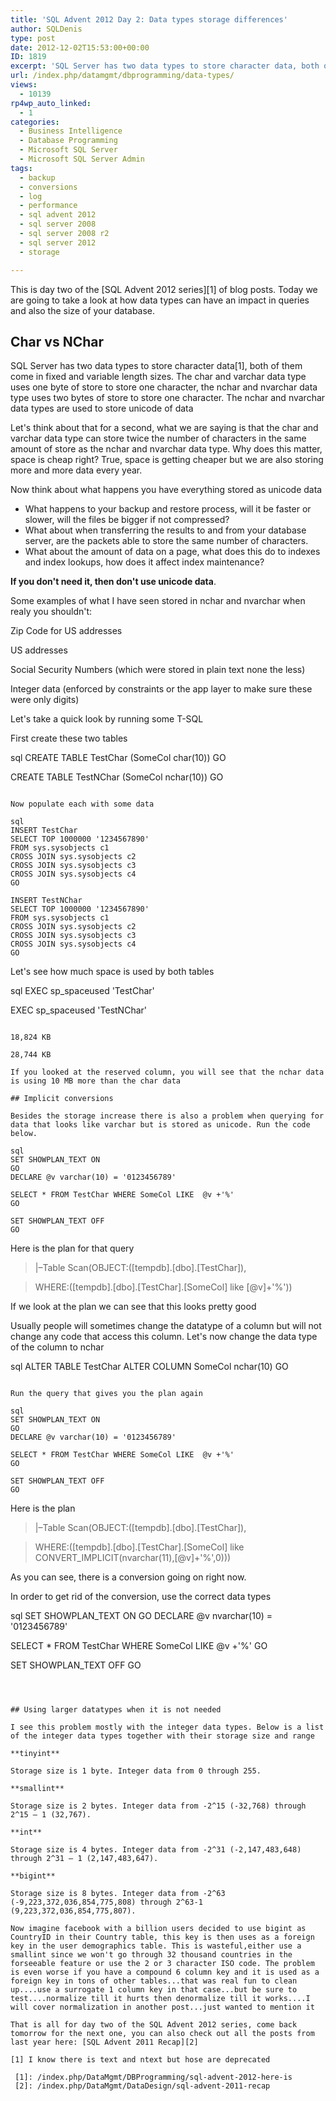 ```yaml
---
title: 'SQL Advent 2012 Day 2: Data types storage differences'
author: SQLDenis
type: post
date: 2012-12-02T15:53:00+00:00
ID: 1819
excerpt: 'SQL Server has two data types to store character data, both of them come in fixed and variable length sizes. The char and varchar data type uses one byte of store to store one character, the nchar and nvarchar data type uses two bytes of store to store one character. The nchar and nvarchar data types are  used to store unicode of data'
url: /index.php/datamgmt/dbprogramming/data-types/
views:
  - 10139
rp4wp_auto_linked:
  - 1
categories:
  - Business Intelligence
  - Database Programming
  - Microsoft SQL Server
  - Microsoft SQL Server Admin
tags:
  - backup
  - conversions
  - log
  - performance
  - sql advent 2012
  - sql server 2008
  - sql server 2008 r2
  - sql server 2012
  - storage

---
```

This is day two of the [SQL Advent 2012 series][1] of blog posts. Today we are going to take a look at how data types can have an impact in queries and also the size of your database.

## Char vs NChar

SQL Server has two data types to store character data[1], both of them come in fixed and variable length sizes. The char and varchar data type uses one byte of store to store one character, the nchar and nvarchar data type uses two bytes of store to store one character. The nchar and nvarchar data types are used to store unicode of data

Let's think about that for a second, what we are saying is that the char and varchar data type can store twice the number of characters in the same amount of store as the nchar and nvarchar data type. Why does this matter, space is cheap right? True, space is getting cheaper but we are also storing more and more data every year.

Now think about what happens you have everything stored as unicode data

  * What happens to your backup and restore process, will it be faster or slower, will the files be bigger if not compressed?
  * What about when transferring the results to and from your database server, are the packets able to store the same number of characters.
  * What about the amount of data on a page, what does this do to indexes and index lookups, how does it affect index maintenance?

**If you don't need it, then don't use unicode data**.
  
Some examples of what I have seen stored in nchar and nvarchar when realy you shouldn't:

Zip Code for US addresses
  
US addresses
  
Social Security Numbers (which were stored in plain text none the less)
  
Integer data (enforced by constraints or the app layer to make sure these were only digits)

Let's take a quick look by running some T-SQL

First create these two tables

sql
CREATE TABLE TestChar (SomeCol char(10))
GO

CREATE TABLE TestNChar (SomeCol nchar(10))
GO
```

Now populate each with some data

sql
INSERT TestChar
SELECT TOP 1000000 '1234567890'
FROM sys.sysobjects c1
CROSS JOIN sys.sysobjects c2
CROSS JOIN sys.sysobjects c3
CROSS JOIN sys.sysobjects c4
GO

INSERT TestNChar
SELECT TOP 1000000 '1234567890'
FROM sys.sysobjects c1
CROSS JOIN sys.sysobjects c2
CROSS JOIN sys.sysobjects c3
CROSS JOIN sys.sysobjects c4
GO
```

Let's see how much space is used by both tables

sql
EXEC sp_spaceused 'TestChar'

EXEC sp_spaceused 'TestNChar'
```

18,824 KB
  
28,744 KB

If you looked at the reserved column, you will see that the nchar data is using 10 MB more than the char data

## Implicit conversions

Besides the storage increase there is also a problem when querying for data that looks like varchar but is stored as unicode. Run the code below. 

sql
SET SHOWPLAN_TEXT ON
GO
DECLARE @v varchar(10) = '0123456789'

SELECT * FROM TestChar WHERE SomeCol LIKE  @v +'%'
GO

SET SHOWPLAN_TEXT OFF
GO
```
Here is the plan for that query

> |–Table Scan(OBJECT:([tempdb].[dbo].[TestChar]),
  
> WHERE:([tempdb].[dbo].[TestChar].[SomeCol] like [@v]+'%'))

If we look at the plan we can see that this looks pretty good
  
Usually people will sometimes change the datatype of a column but will not change any code that access this column. Let's now change the data type of the column to nchar

sql
ALTER TABLE TestChar ALTER COLUMN SomeCol nchar(10)
GO
```

Run the query that gives you the plan again

sql
SET SHOWPLAN_TEXT ON
GO
DECLARE @v varchar(10) = '0123456789'

SELECT * FROM TestChar WHERE SomeCol LIKE  @v +'%'
GO

SET SHOWPLAN_TEXT OFF
GO
```

Here is the plan

> |–Table Scan(OBJECT:([tempdb].[dbo].[TestChar]),
  
> WHERE:([tempdb].[dbo].[TestChar].[SomeCol] like CONVERT_IMPLICIT(nvarchar(11),[@v]+'%',0)))

As you can see, there is a conversion going on right now.

In order to get rid of the conversion, use the correct data types

sql
SET SHOWPLAN_TEXT ON
GO
DECLARE @v nvarchar(10) = '0123456789'

SELECT * FROM TestChar WHERE SomeCol LIKE  @v +'%'
GO

SET SHOWPLAN_TEXT OFF
GO
```



## Using larger datatypes when it is not needed

I see this problem mostly with the integer data types. Below is a list of the integer data types together with their storage size and range

**tinyint**
  
Storage size is 1 byte. Integer data from 0 through 255. 

**smallint**
  
Storage size is 2 bytes. Integer data from -2^15 (-32,768) through 2^15 – 1 (32,767). 

**int**
  
Storage size is 4 bytes. Integer data from -2^31 (-2,147,483,648) through 2^31 – 1 (2,147,483,647). 

**bigint**
  
Storage size is 8 bytes. Integer data from -2^63 (-9,223,372,036,854,775,808) through 2^63-1 (9,223,372,036,854,775,807).

Now imagine facebook with a billion users decided to use bigint as CountryID in their Country table, this key is then uses as a foreign key in the user demographics table. This is wasteful,either use a smallint since we won't go through 32 thousand countries in the forseeable feature or use the 2 or 3 character ISO code. The problem is even worse if you have a compound 6 column key and it is used as a foreign key in tons of other tables...that was real fun to clean up....use a surrogate 1 column key in that case...but be sure to test....normalize till it hurts then denormalize till it works....I will cover normalization in another post...just wanted to mention it

That is all for day two of the SQL Advent 2012 series, come back tomorrow for the next one, you can also check out all the posts from last year here: [SQL Advent 2011 Recap][2]

[1] I know there is text and ntext but hose are deprecated

 [1]: /index.php/DataMgmt/DBProgramming/sql-advent-2012-here-is
 [2]: /index.php/DataMgmt/DataDesign/sql-advent-2011-recap